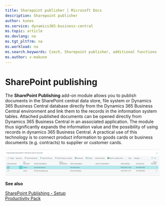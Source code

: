 ```yaml
---
title: Sharepoint publisher | Microsoft Docs
description: Sharepoint publisher
author: kunes
ms.service: dynamics365-business-central
ms.topic: article
ms.devlang: na
ms.tgt_pltfrm: na
ms.workload: na
ms.search.keywords: Czech, Sharepoint publisher, additional functions
ms.author: v-makune
---
```

# SharePoint publishing

The **SharePoint Publishing** add-on module allows you to publish documents in the SharePoint central data store, file system or Dynamics 365 Business Central database directly from the Dynamics 365 Business Central environment and link them to the records in the information system tables. Attached published documents can be opened directly from Dynamics 365 Business Central in an associated application. The module thus significantly expands the information value and the possibility of using records in dynamics 365 Business Central. A practical use of this technology is to connect product information to goods cards or business documents (e.g. contracts) to supplier or customer cards.

![Sharepoint](media/sharepoint.png "Sharepoint")


**See also**

[SharePoint Publishing - Setup](sharepoint-publisher-setup.md)  
[Productivity Pack](productivity-pack.md)
